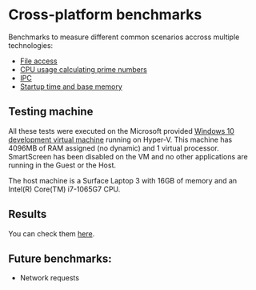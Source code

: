 # Cross-platform benchmarks

Benchmarks to measure different common scenarios accross multiple technologies:

* [File access](./file-access/readme.md)
* [CPU usage calculating prime numbers](./cpu/readme.md)
* [IPC](./ipc/readme.md)
* [Startup time and base memory](./startup-memory/readme.md)

## Testing machine

All these tests were executed on the Microsoft provided
[Windows 10 development virtual machine](https://developer.microsoft.com/en-us/windows/downloads/virtual-machines/)
running on Hyper-V. This machine has 4096MB of RAM assigned (no dynamic) and 1 virtual processor.
SmartScreen has been disabled on the VM and no other applications
are running in the Guest or the Host.

The host machine is a Surface Laptop 3 with 16GB of memory and an Intel(R) Core(TM) i7-1065G7 CPU.

## Results

You can check them [here](./results.md).

## Future benchmarks:

* Network requests

